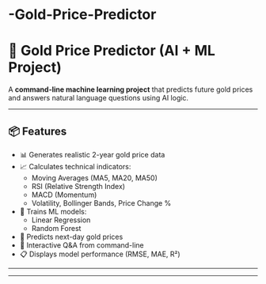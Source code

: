 # -Gold-Price-Predictor
# 🥇 Gold Price Predictor (AI + ML Project)

A **command-line machine learning project** that predicts future gold prices and answers natural language questions using AI logic.

---

## 📦 Features

- 📊 Generates realistic 2-year gold price data
- 📈 Calculates technical indicators:
  - Moving Averages (MA5, MA20, MA50)
  - RSI (Relative Strength Index)
  - MACD (Momentum)
  - Volatility, Bollinger Bands, Price Change %
- 🤖 Trains ML models:
  - Linear Regression
  - Random Forest
- 🔮 Predicts next-day gold prices
- 💬 Interactive Q&A from command-line
- 📋 Displays model performance (RMSE, MAE, R²)

---



---


